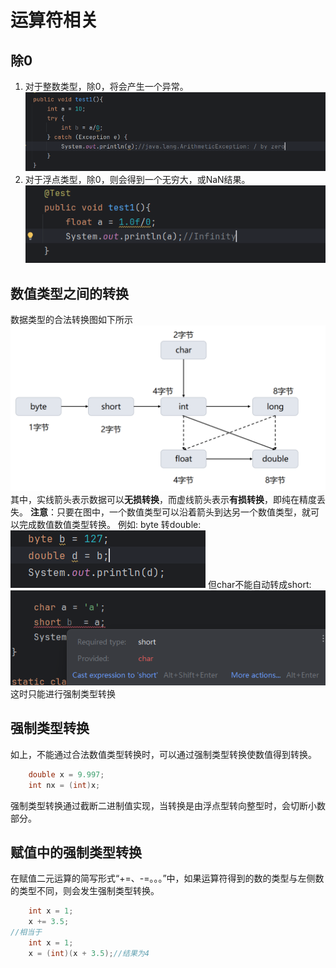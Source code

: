 # 运算符相关
## 除0
1. 对于整数类型，除0，将会产生一个异常。
   ![alt text](image.png)
2. 对于浮点类型，除0，则会得到一个无穷大，或NaN结果。
   ![alt text](image-1.png)
## 数值类型之间的转换
数据类型的合法转换图如下所示
![alt text](image-2.png)
其中，实线箭头表示数据可以**无损转换**，而虚线箭头表示**有损转换**，即纯在精度丢失。
**注意**：只要在图中，一个数值类型可以沿着箭头到达另一个数值类型，就可以完成数值数值类型转换。
例如:
byte 转double:
![alt text](image-3.png)
但char不能自动转成short:
![alt text](image-4.png)
这时只能进行强制类型转换
## 强制类型转换
如上，不能通过合法数值类型转换时，可以通过强制类型转换使数值得到转换。
```java
    double x = 9.997;
    int nx = (int)x;
```
强制类型转换通过截断二进制值实现，当转换是由浮点型转向整型时，会切断小数部分。
## 赋值中的强制类型转换
在赋值二元运算的简写形式“+=、-=。。。”中，如果运算符得到的数的类型与左侧数的类型不同，则会发生强制类型转换。

```java
    int x = 1;
    x += 3.5;
//相当于
    int x = 1;
    x = (int)(x + 3.5);//结果为4
```